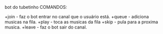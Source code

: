 bot do tubetinho
COMANDOS:

+join - faz o bot entrar no canal que o usuário está.
+queue - adiciona musicas na fila.
+play - toca as musicas da fila
+skip - pula para a proxima musica.
+leave - faz o bot sair do canal.
